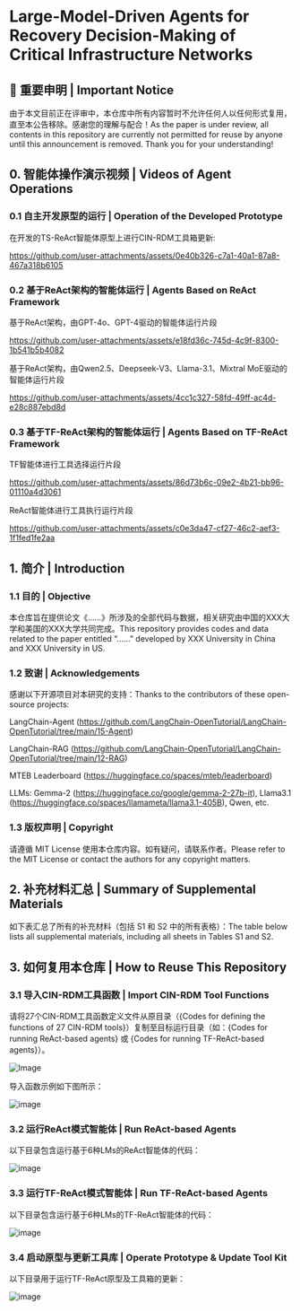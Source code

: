 # Large-Model-Driven Agents for Recovery Decision-Making of Critical Infrastructure Networks

## 🚨 重要申明 | Important Notice

由于本文目前正在评审中，本仓库中所有内容暂时不允许任何人以任何形式复用，直至本公告移除。感谢您的理解与配合！As the paper is under review, all contents in this repository are currently not permitted for reuse by anyone until this announcement is removed. Thank you for your understanding!

## 0. 智能体操作演示视频 | Videos of Agent Operations

### 0.1 自主开发原型的运行 | Operation of the Developed Prototype

在开发的TS-ReAct智能体原型上进行CIN-RDM工具箱更新:

https://github.com/user-attachments/assets/0e40b326-c7a1-40a1-87a8-467a318b6105

### 0.2 基于ReAct架构的智能体运行 | Agents Based on ReAct Framework

基于ReAct架构，由GPT-4o、GPT-4驱动的智能体运行片段

https://github.com/user-attachments/assets/e18fd36c-745d-4c9f-8300-1b541b5b4082

基于ReAct架构，由Qwen2.5、Deepseek-V3、Llama-3.1、Mixtral MoE驱动的智能体运行片段

https://github.com/user-attachments/assets/4cc1c327-58fd-49ff-ac4d-e28c887ebd8d

### 0.3 基于TF-ReAct架构的智能体运行 | Agents Based on TF-ReAct Framework

TF智能体进行工具选择运行片段

https://github.com/user-attachments/assets/86d73b6c-09e2-4b21-bb96-01110a4d3061

ReAct智能体进行工具执行运行片段

https://github.com/user-attachments/assets/c0e3da47-cf27-46c2-aef3-1f1fed1fe2aa

## 1. 简介 | Introduction

### 1.1 目的 | Objective

本仓库旨在提供论文《……》所涉及的全部代码与数据，相关研究由中国的XXX大学和美国的XXX大学共同完成。This repository provides codes and data related to the paper entitled “……” developed by XXX University in China and XXX University in US.

### 1.2 致谢 | Acknowledgements

感谢以下开源项目对本研究的支持：Thanks to the contributors of these open-source projects:

LangChain-Agent (https://github.com/LangChain-OpenTutorial/LangChain-OpenTutorial/tree/main/15-Agent)

LangChain-RAG (https://github.com/LangChain-OpenTutorial/LangChain-OpenTutorial/tree/main/12-RAG)

MTEB Leaderboard (https://huggingface.co/spaces/mteb/leaderboard)

LLMs: Gemma-2 (https://huggingface.co/google/gemma-2-27b-it), Llama3.1 (https://huggingface.co/spaces/llamameta/llama3.1-405B), Qwen, etc.

### 1.3 版权声明 | Copyright

请遵循 MIT License 使用本仓库内容。如有疑问，请联系作者。Please refer to the MIT License or contact the authors for any copyright matters.

## 2. 补充材料汇总 | Summary of Supplemental Materials

如下表汇总了所有的补充材料（包括 S1 和 S2 中的所有表格）：The table below lists all supplemental materials, including all sheets in Tables S1 and S2.



## 3. 如何复用本仓库 | How to Reuse This Repository

### 3.1 导入CIN-RDM工具函数 | Import CIN-RDM Tool Functions

请将27个CIN-RDM工具函数定义文件从原目录（{Codes for defining the functions of 27 CIN-RDM tools}）复制至目标运行目录（如：{Codes for running ReAct-based agents} 或 {Codes for running TF-ReAct-based agents}）。

![Image](https://github.com/user-attachments/assets/1ce9f07f-055b-42d6-9f09-a2d1ecb5b6e0)

导入函数示例如下图所示：

![image](https://github.com/user-attachments/assets/92cd0fb9-8077-4440-b7c6-8c0be1cd9a5d)

### 3.2 运行ReAct模式智能体 | Run ReAct-based Agents

以下目录包含运行基于6种LMs的ReAct智能体的代码：

![image](https://github.com/user-attachments/assets/1c355e14-21df-4c29-b776-e4d1f91945dc)

### 3.3 运行TF-ReAct模式智能体 | Run TF-ReAct-based Agents

以下目录包含运行基于6种LMs的TF-ReAct智能体的代码：

![image](https://github.com/user-attachments/assets/6988b845-80ce-4457-8148-283246993a1d)

### 3.4 启动原型与更新工具库 | Operate Prototype & Update Tool Kit

以下目录用于运行TF-ReAct原型及工具箱的更新：

![image](https://github.com/user-attachments/assets/abb3c65a-22ac-4007-898a-bacd2182fb5f)
